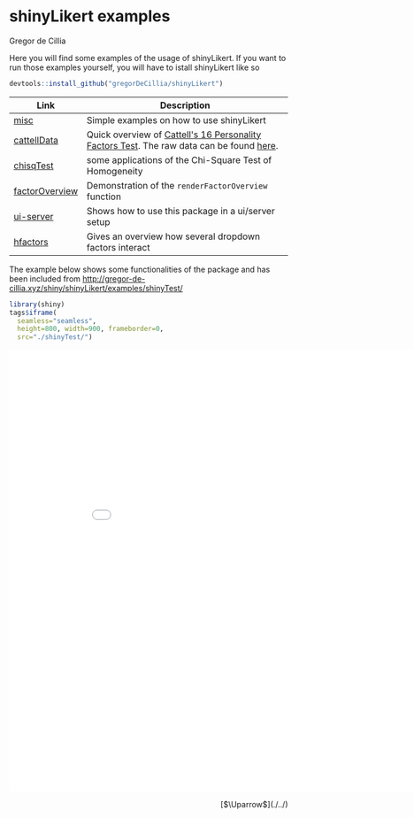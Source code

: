 # shinyLikert examples
Gregor de Cillia  

Here you will find some examples of the usage of shinyLikert. If you want to run those examples yourself, you will have to istall shinyLikert like so


```r
devtools::install_github("gregorDeCillia/shinyLikert")
```


Link            | Description
----------------|------------------------------
[misc]          | Simple examples on how to use shinyLikert
[cattellData]   | Quick overview of [Cattell's 16 Personality Factors Test]. The raw data can be found [here].
[chisqTest]     | some applications of the Chi-Square Test of Homogeneity
[factorOverview]| Demonstration of the `renderFactorOverview` function
[ui-server]     | Shows how to use this package in a ui/server setup
[hfactors]      | Gives an overview how several dropdown factors interact


[misc]:           misc/
[cattellData]:    cattellData/
[Cattell's 16 Personality Factors Test]: http://personality-testing.info/tests/16PF.php
[here]:           http://personality-testing.info/_rawdata/
[chisqTest]:      chisqTest/ 
[factorOverview]: factorOverview/
[ui-server]:      ui-server/
[hfactors]:       hierachicalFactors/

The example below shows some functionalities of the package and has been included from http://gregor-de-cillia.xyz/shiny/shinyLikert/examples/shinyTest/


```r
library(shiny)
tags$iframe(
  seamless="seamless",
  height=800, width=900, frameborder=0,
  src="./shinyTest/")
```

<!--html_preserve--><iframe seamless="seamless" height="800" width="900" frameborder="0" src="./shinyTest/"></iframe><!--/html_preserve-->

<p style='text-align:right;'>[$\Uparrow$](./../)</p>
